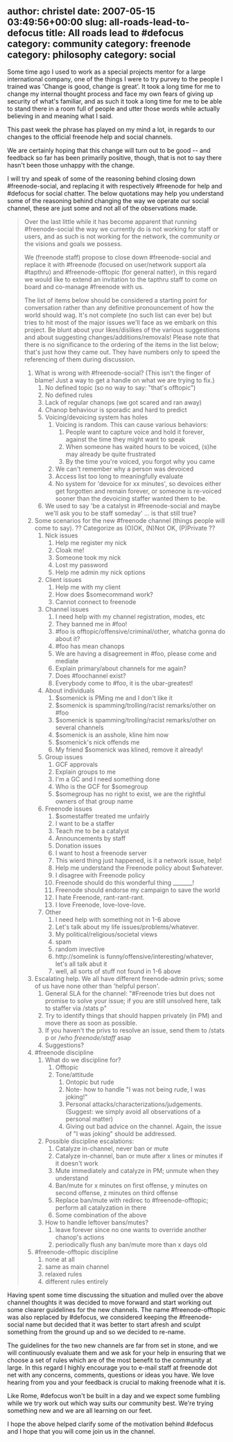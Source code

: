 author: christel
date: 2007-05-15 03:49:56+00:00
slug: all-roads-lead-to-defocus
title: All roads lead to #defocus
category: community
category: freenode
category: philosophy
category: social
---
Some time ago I used to work as a special projects mentor for a large international company, one of the things I were to try purvey to the people I trained was 'Change is good, change is great'. It took a long time for me to change my internal thought process and face my own fears of giving up security of what's familiar, and as such it took a long time for me to be able to stand there in a room full of people and utter those words while actually believing in and meaning what I said.

This past week the phrase has played on my mind a lot, in regards to our changes to the official freenode help and social channels.

We are certainly hoping that this change will turn out to be good -- and feedback so far has been primarily positive, though, that is not to say there hasn't been those unhappy with the change.

I will try and speak of some of the reasoning behind closing down #freenode-social, and replacing it with respectively #freenode for help and #defocus for social chatter.  The below quotations may help you understand some of the reasoning behind changing the way we operate our social channel, these are just some and not all of the observations made.


> Over the last little while it has become apparent that running #freenode-social the way we currently do is not working for staff or users, and as such is not working for the network, the community or the visions and goals we possess.
>
> We (freenode staff) propose to close down #freenode-social and replace it with #freenode (focused on user/network support ala #tapthru) and #freenode-offtopic (for general natter), in this regard we would like to extend an invitation to the tapthru staff to come on board and co-manage #freenode with us.
>
> The list of items below should be considered a starting point for conversation rather than any definitive pronouncement of how the world should wag. It's not complete (no such list can ever be) but tries to hit most of the major issues we'll face as we embark on this project. Be blunt about your likes/dislikes of the various suggestions and about suggesting changes/additions/removals! Please note that there is no significance to the ordering of the items in the list below; that's just how they came out. They have numbers only to speed the referencing of them during discussion.
>
> 1. What is wrong with #freenode-social? (This isn't the finger of blame! Just a way to get a handle on what we are trying to fix.)
>    1. No defined topic (so no way to say: "that's offtopic")
>    2. No defined rules
>    3. Lack of regular chanops (we got scared and ran away)
>    4. Chanop behaviour is sporadic and hard to predict
>    5. Voicing/devoicing system has holes
>       1. Voicing is random. This can cause various behaviors:
>          1. People want to capture voice and hold it forever, against the time they might want to speak
>          2. When someone has waited hours to be voiced, (s)he may already be quite frustrated
>          3. By the time you're voiced, you forgot why you came
>       2. We can't remember why a person was devoiced
>       3. Access list too long to meaningfully evaluate
>       4. No system for 'devoice for xx minutes', so devoices either get forgotten and remain forever, or someone is re-voiced sooner than the devoicing staffer wanted them to be.
>    6. We used to say 'be a catalyst in #freenode-social and maybe we'll ask you to be staff someday' ... is that still true?
> 2. Some scenarios for the new #freenode channel (things people will come to say). ?? Categorize as (O)OK, (N)Not OK, (P)Private ??
>    1. Nick issues
>       1. Help me register my nick
>       2. Cloak me!
>       3. Someone took my nick
>       4. Lost my password
>       5. Help me admin my nick options
>    2. Client issues
>       1. Help me with my client
>       2. How does $somecommand work?
>       3. Cannot connect to freenode
>    3. Channel issues
>       1. I need help with my channel registration, modes, etc
>       2. They banned me in #foo!
>       3. \#foo is offtopic/offensive/criminal/other, whatcha gonna do about it?
>       4. \#foo has mean chanops
>       5. We are having a disagreement in #foo, please come and mediate
>       6. Explain primary/about channels for me again?
>       7. Does #foochannel exist?
>       8. Everybody come to #foo, it is the ubar-greatest!
>    4. About individuals
>       1. $somenick is PMing me and I don't like it
>       2. $somenick is spamming/trolling/racist remarks/other on #foo
>       3. $somenick is spamming/trolling/racist remarks/other on several channels
>       4. $somenick is an asshole, kline him now
>       5. $somenick's nick offends me
>       6. My friend $somenick was klined, remove it already!
>    5. Group issues
>       1. GCF approvals
>       2. Explain groups to me
>       3. I'm a GC and I need something done
>       4. Who is the GCF for $somegroup
>       5. $somegroup has no right to exist, we are the rightful owners of that group name
>    6. Freenode issues
>       1. $somestaffer treated me unfairly
>       2. I want to be a staffer
>       3. Teach me to be a catalyst
>       4. Announcements by staff
>       5. Donation issues
>       6. I want to host a freenode server
>       7. This wierd thing just happened, is it a network issue, help!
>       8. Help me understand the Freenode policy about $whatever.
>       9. I disagree with Freenode policy
>       10. Freenode should do this wonderful thing _______!
>       11. Freenode should endorse my campaign to save the world
>       12. I hate Freenode, rant-rant-rant.
>       13. I love Freenode, love-love-love.
>    7. Other
>       1. I need help with something not in 1-6 above
>       2. Let's talk about my life issues/problems/whatever.
>       3. My political/religious/societal views
>       4. spam
>       5. random invective
>       6. http://somelink is funny/offensive/interesting/whatever, let's all talk abut it
>       7. well, all sorts of stuff not found in 1-6 above
> 3. Escalating help. We all have different freenode-admin privs; some of us have none other than 'helpful person'.
>    1. General SLA for the channel: "#Freenode tries but does not promise to
>       solve your issue; if you are still unsolved here, talk to staffer via
>       /stats p"
>    2. Try to identify things that should happen privately (in PM) and move
>       there as soon as possible.
>    3. If you haven't the privs to resolve an issue, send them to /stats p or
>       /who *freenode/staff* asap
>    4. Suggestions?
> 4. \#freenode discipline
>    1. What do we discipline for?
>       1. Offtopic
>       2. Tone/attitude
>          1. Ontopic but rude
>          2. Note- how to handle "I was not being rude, I was joking!"
>          3. Personal attacks/characterizations/judgements. (Suggest: we simply avoid all observations of a personal matter)
>          4. Giving out bad advice on the channel. Again, the issue of "I was joking" should be addressed.
>    2. Possible discipline escalations:
>       1. Catalyze in-channel, never ban or mute
>       2. Catalyze in-channel, ban or mute after x lines or minutes if it doesn't work
>       3. Mute immediately and catalyze in PM; unmute when they understand
>       4. Ban/mute for x minutes on first offense, y minutes on second offense, z minutes on third offense
>       5. Replace ban/mute with redirec to #freenode-offtopic; perform all catalyzation in there
>       6. Some combination of the above
>    3. How to handle leftover bans/mutes?
>       1. leave forever since no one wants to override another chanop's actions
>       2. periodically flush any ban/mute more than x days old
> 5. \#freenode-offtopic discipline
>    1. none at all
>    2. same as main channel
>    3. relaxed rules
>    4. different rules entirely


Having spent some time discussing the situation and mulled over the above channel thoughts it was decided to move forward and start working out some clearer guidelines for the new channels. The name #freenode-offtopic was also replaced by #defocus, we considered keeping the #freenode-social name but decided that it was better to start afresh and sculpt something from the ground up and so we decided to re-name.

The guidelines for the two new channels are far from set in stone, and we will continuously evaluate them and we ask for your help in ensuring that we choose a set of rules which are of the most benefit to the community at large. In this regard I highly encourage you to e-mail staff at freenode dot net with any concerns, comments, questions or ideas you have. We love hearing from you and your feedback is crucial to making freenode what it is.

Like Rome, #defocus won't be built in a day and we expect some fumbling while we try work out which way suits our community best. We're trying something new and we are all learning on our feet.

I hope the above helped clarify some of the motivation behind #defocus and I hope that you will come join us in the channel.
